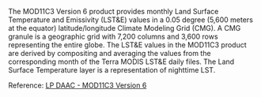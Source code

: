 The MOD11C3 Version 6 product provides monthly Land Surface Temperature and Emissivity (LST&E) values in a 0.05 degree (5,600 meters at the equator) latitude/longitude Climate Modeling Grid (CMG). A CMG granule is a geographic grid with 7,200 columns and 3,600 rows representing the entire globe. The LST&E values in the MOD11C3 product are derived by compositing and averaging the values from the corresponding month of the Terra MODIS LST&E daily files.  The Land Surface Temperature layer is a representation of nighttime LST.

Reference: [LP DAAC - MOD11C3 Version 6](https://doi.org/10.5067/MODIS/MOD11C3.006)
